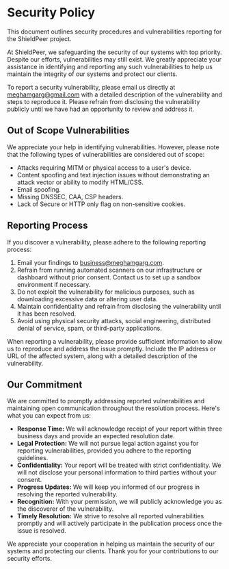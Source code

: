 # Security Policy

This document outlines security procedures and vulnerabilities reporting for the ShieldPeer project.

At ShieldPeer, we safeguarding the security of our systems with top priority. Despite our efforts, vulnerabilities may still exist. We greatly appreciate your assistance in identifying and reporting any such vulnerabilities to help us maintain the integrity of our systems and protect our clients.

To report a security vulnerability, please email us directly at meghamgarg@gmail.com with a detailed description of the vulnerability and steps to reproduce it. Please refrain from disclosing the vulnerability publicly until we have had an opportunity to review and address it.

## Out of Scope Vulnerabilities

We appreciate your help in identifying vulnerabilities. However, please note that the following types of vulnerabilities are considered out of scope:

-   Attacks requiring MITM or physical access to a user's device.
-   Content spoofing and text injection issues without demonstrating an attack vector or ability to modify HTML/CSS.
-   Email spoofing.
-   Missing DNSSEC, CAA, CSP headers.
-   Lack of Secure or HTTP only flag on non-sensitive cookies.

## Reporting Process

If you discover a vulnerability, please adhere to the following reporting process:

1. Email your findings to business@meghamgarg.com.
2. Refrain from running automated scanners on our infrastructure or dashboard without prior consent. Contact us to set up a sandbox environment if necessary.
3. Do not exploit the vulnerability for malicious purposes, such as downloading excessive data or altering user data.
4. Maintain confidentiality and refrain from disclosing the vulnerability until it has been resolved.
5. Avoid using physical security attacks, social engineering, distributed denial of service, spam, or third-party applications.

When reporting a vulnerability, please provide sufficient information to allow us to reproduce and address the issue promptly. Include the IP address or URL of the affected system, along with a detailed description of the vulnerability.

## Our Commitment

We are committed to promptly addressing reported vulnerabilities and maintaining open communication throughout the resolution process. Here's what you can expect from us:

-   **Response Time:** We will acknowledge receipt of your report within three business days and provide an expected resolution date.
-   **Legal Protection:** We will not pursue legal action against you for reporting vulnerabilities, provided you adhere to the reporting guidelines.
-   **Confidentiality:** Your report will be treated with strict confidentiality. We will not disclose your personal information to third parties without your consent.
-   **Progress Updates:** We will keep you informed of our progress in resolving the reported vulnerability.
-   **Recognition:** With your permission, we will publicly acknowledge you as the discoverer of the vulnerability.
-   **Timely Resolution:** We strive to resolve all reported vulnerabilities promptly and will actively participate in the publication process once the issue is resolved.

We appreciate your cooperation in helping us maintain the security of our systems and protecting our clients. Thank you for your contributions to our security efforts.
